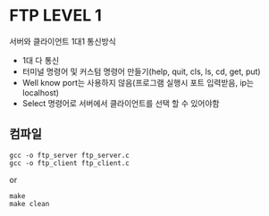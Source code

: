 # FTP LEVEL 1

서버와 클라이언트 1대1 통신방식

* 1대 다 통신
* 터미널 명령어 및 커스텀 명령어 만들기(help, quit, cls, ls, cd, get, put)
* Well know port는 사용하지 않음(프로그램 실행시 포트 입력받음, ip는 localhost)
* Select 명령어로 서버에서 클라이언트를 선택 할 수 있어야함

## 컴파일
```
gcc -o ftp_server ftp_server.c
gcc -o ftp_client ftp_client.c
```

or

```
make
make clean
```